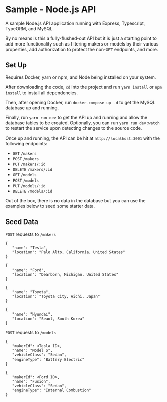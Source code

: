 # Sample - Node.js API
A sample Node.js API application running with Express, Typescript, TypeORM, and MySQL.

By no means is this a fully-flushed-out API but it is just a starting point to add more functionality such as filtering makers or models by their various properties, add authorization to protect the non-`GET` endpoints, and more.

## Set Up
Requires Docker, yarn or npm, and Node being installed on your system.

After downloading the code, `cd` into the project and run `yarn install` or `npm install` to install all dependencies.

Then, after opening Docker, run `docker-compose up -d` to get the MySQL database up and running.

Finally, run `yarn run dev` to get the API up and running and allow the database tables to be created. Optionally, you can run `yarn run dev:watch` to restart the service upon detecting changes to the source code.

Once up and running, the API can be hit at `http://localhost:3001` with the following endpoints:
* `GET` `/makers`
* `POST` `/makers`
* `PUT` `/makers/:id`
* `DELETE` `/makers/:id`
* `GET` `/models`
* `POST` `/models`
* `PUT` `/models/:id`
* `DELETE` `/models/:id`

Out of the box, there is no data in the database but you can use the examples below to seed some starter data.

## Seed Data
`POST` requests to `/makers`

```
{
   "name": "Tesla",
   "location": "Palo Alto, California, United States"
}
```
```
{
   "name": "Ford",
   "location": "Dearborn, Michigan, United States"
}
```
```
{
   "name": "Toyota",
   "location": "Toyota City, Aichi, Japan"
}
```
```
{
   "name": "Hyundai",
   "location": "Seaol, South Korea"
}
```

`POST` requests to `/models`

```
{
   "makerId": <Tesla ID>,
   "name": "Model S",
   "vehicleClass": "Sedan",
   "engineType": "Battery Electric"
}
```
```
{
   "makerId": <Ford ID>,
   "name": "Fusion",
   "vehicleClass": "Sedan",
   "engineType": "Internal Combustion"
}
```
